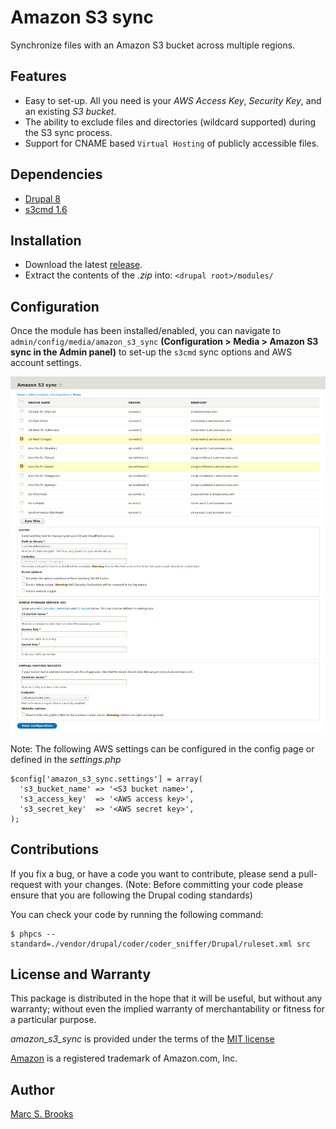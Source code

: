 # Amazon S3 sync

Synchronize files with an Amazon S3 bucket across multiple regions.

## Features

- Easy to set-up. All you need is your _AWS Access Key_, _Security Key_, and an existing _S3 bucket_.
- The ability to exclude files and directories (wildcard supported) during the S3 sync process.
- Support for CNAME based `Virtual Hosting` of publicly accessible files.

## Dependencies

- [Drupal 8](https://www.drupal.org)
- [s3cmd 1.6](https://github.com/s3tools/s3cmd)

## Installation

- Download the latest [release](https://github.com/nuxy/amazon_s3_sync/tags).
- Extract the contents of the _.zip_ into: `<drupal root>/modules/`

## Configuration

Once the module has been installed/enabled, you can navigate to `admin/config/media/amazon_s3_sync` **(Configuration > Media > Amazon S3 sync in the Admin panel)** to set-up the `s3cmd` sync options and AWS account settings.

[<img src="https://raw.githubusercontent.com/nuxy/amazon_s3_sync/master/screenshot.png" alt="Amazon S3 sync" />](https://nuxy.github.io/amazon_s3_sync)

Note: The following AWS settings can be configured in the config page or defined in the _settings.php_
```
$config['amazon_s3_sync.settings'] = array(
  's3_bucket_name' => '<S3 bucket name>',
  's3_access_key'  => '<AWS access key>',
  's3_secret_key'  => '<AWS secret key>',
);
```

## Contributions

If you fix a bug, or have a code you want to contribute, please send a pull-request with your changes. (Note: Before committing your code please ensure that you are following the Drupal coding standards)

You can check your code by running the following command:

    $ phpcs --standard=./vendor/drupal/coder/coder_sniffer/Drupal/ruleset.xml src

## License and Warranty

This package is distributed in the hope that it will be useful, but without any warranty; without even the implied warranty of merchantability or fitness for a particular purpose.

_amazon_s3_sync_ is provided under the terms of the [MIT license](http://www.opensource.org/licenses/mit-license.php)

[Amazon](https://amazon.com) is a registered trademark of Amazon.com, Inc.

## Author

[Marc S. Brooks](https://github.com/nuxy)
